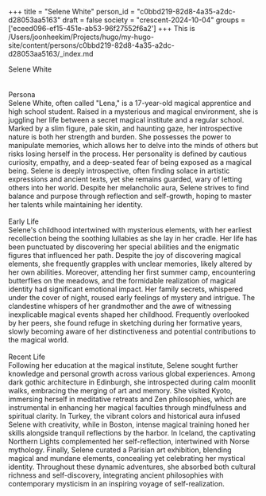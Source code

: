 +++
title = "Selene White"
person_id = "c0bbd219-82d8-4a35-a2dc-d28053aa5163"
draft = false
society = "crescent-2024-10-04"
groups = ['eceed096-ef15-451e-ab53-96f27552f6a2']
+++
This is /Users/joonheekim/Projects/hugo/my-hugo-site/content/persons/c0bbd219-82d8-4a35-a2dc-d28053aa5163/_index.md

<div class="h1_1_right">Selene White</div><br>
<br>
<div class="h2">Persona</div><div class="plain">Selene White, often called "Lena," is a 17-year-old magical apprentice and high school student. Raised in a mysterious and magical environment, she is juggling her life between a secret magical institute and a regular school. Marked by a slim figure, pale skin, and haunting gaze, her introspective nature is both her strength and burden. She possesses the power to manipulate memories, which allows her to delve into the minds of others but risks losing herself in the process. Her personality is defined by cautious curiosity, empathy, and a deep-seated fear of being exposed as a magical being. Selene is deeply introspective, often finding solace in artistic expressions and ancient texts, yet she remains guarded, wary of letting others into her world. Despite her melancholic aura, Selene strives to find balance and purpose through reflection and self-growth, hoping to master her talents while maintaining her identity.</div><br>
<div class="h2">Early Life</div><div class="plain">Selene's childhood intertwined with mysterious elements, with her earliest recollection being the soothing lullabies as she lay in her cradle. Her life has been punctuated by discovering her special abilities and the enigmatic figures that influenced her path. Despite the joy of discovering magical elements, she frequently grapples with unclear memories, likely altered by her own abilities. Moreover, attending her first summer camp, encountering butterflies on the meadows, and the formidable realization of magical identity had significant emotional impact. Her family secrets, whispered under the cover of night, roused early feelings of mystery and intrigue. The clandestine whispers of her grandmother and the awe of witnessing inexplicable magical events shaped her childhood. Frequently overlooked by her peers, she found refuge in sketching during her formative years, slowly becoming aware of her distinctiveness and potential contributions to the magical world.</div><br>
<div class="h2">Recent Life</div><div class="plain">Following her education at the magical institute, Selene sought further knowledge and personal growth across various global experiences. Among dark gothic architecture in Edinburgh, she introspected during calm moonlit walks, embracing the merging of art and memory. She visited Kyoto, immersing herself in meditative retreats and Zen philosophies, which are instrumental in enhancing her magical faculties through mindfulness and spiritual clarity. In Turkey, the vibrant colors and historical aura infused Selene with creativity, while in Boston, intense magical training honed her skills alongside tranquil reflections by the harbor. In Iceland, the captivating Northern Lights complemented her self-reflection, intertwined with Norse mythology. Finally, Selene curated a Parisian art exhibition, blending magical and mundane elements, concealing yet celebrating her mystical identity. Throughout these dynamic adventures, she absorbed both cultural richness and self-discovery, integrating ancient philosophies with contemporary mysticism in an inspiring voyage of self-realization.</div><br>
